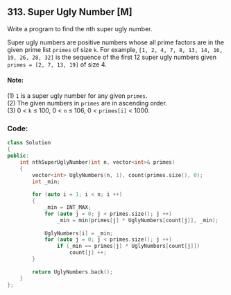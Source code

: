 ## 313. Super Ugly Number [M]
Write a program to find the nth super ugly number. 

Super ugly numbers are positive numbers whose all prime factors are in the given prime list `primes` of size `k`. For example, `[1, 2, 4, 7, 8, 13, 14, 16, 19, 26, 28, 32]`  is the sequence of the first 12 super ugly numbers given `primes = [2, 7, 13, 19]` of size 4. 

#### Note:
 (1) `1` is a super ugly number for any given `primes`.  
 (2) The given numbers in `primes` are in ascending order.  
 (3) 0 < `k` ≤ 100, 0 < `n` ≤ 106, 0 < `primes[i]` < 1000.   
 
### Code:
```c++
class Solution 
{
public:
    int nthSuperUglyNumber(int n, vector<int>& primes) 
    {
        vector<int> UglyNumbers(n, 1), count(primes.size(), 0);
        int _min;
        
        for (auto i = 1; i < n; i ++)
        {
            _min = INT_MAX;
            for (auto j = 0; j < primes.size(); j ++)
                _min = min(primes[j] * UglyNumbers[count[j]], _min);
            
            UglyNumbers[i] = _min;
            for (auto j = 0; j < primes.size(); j ++)
                if (_min == primes[j] * UglyNumbers[count[j]])
                    count[j] ++;
        }
        
        return UglyNumbers.back();
    }
};
```
